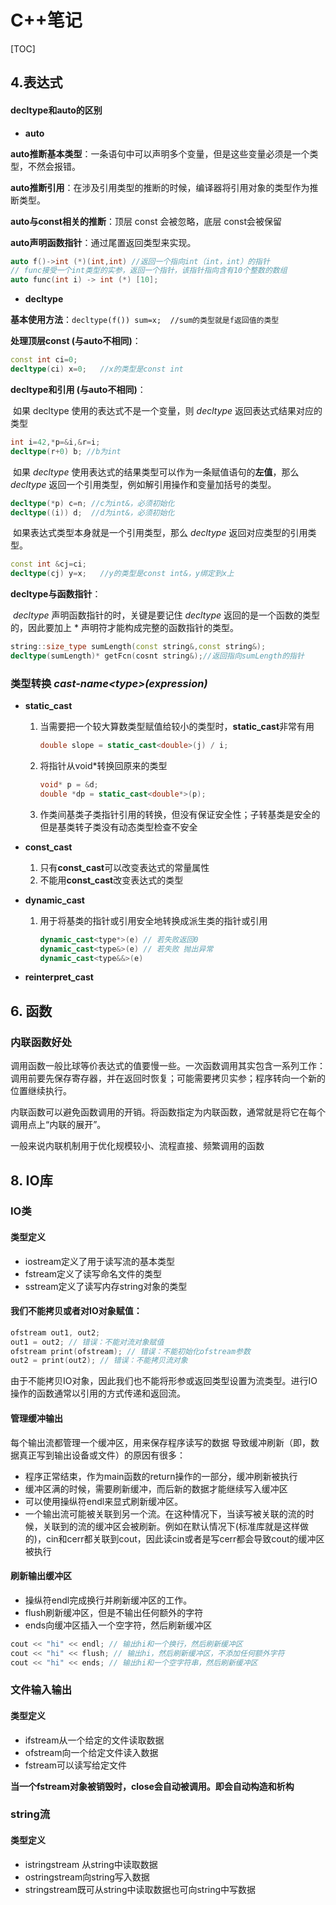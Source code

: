 # C++笔记

[TOC]

## 4.表达式

#### decltype和auto的区别

- **auto**

**auto推断基本类型**：一条语句中可以声明多个变量，但是这些变量必须是一个类型，不然会报错。

**auto推断引用**：在涉及引用类型的推断的时候，编译器将引用对象的类型作为推断类型。

**auto与const相关的推断**：顶层 const 会被忽略，底层 const会被保留

**auto声明函数指针**：通过尾置返回类型来实现。

```c++
auto f()->int (*)(int,int) //返回一个指向int（int，int）的指针
// func接受一个int类型的实参，返回一个指针，该指针指向含有10个整数的数组
auto func(int i) -> int (*) [10];
```

- **decltype**

**基本使用方法**：`decltype(f()) sum=x;  //sum的类型就是f返回值的类型`

**处理顶层const (与auto不相同)**：

```c++
const int ci=0;
decltype(ci) x=0;   //x的类型是const int
```

**decltype和引用 (与auto不相同)**：

​	如果 decltype 使用的表达式不是一个变量，则 *decltype* 返回表达式结果对应的类型

```c++
int i=42,*p=&i,&r=i;
decltype(r+0) b; //b为int
```

​	如果 *decltype* 使用表达式的结果类型可以作为一条赋值语句的**左值**，那么 *decltype* 返回一个引用类型，例如解引用操作和变量加括号的类型。

```c++
decltype(*p) c=n; //c为int&，必须初始化
decltype((i)) d;  //d为int&，必须初始化
```

​	如果表达式类型本身就是一个引用类型，那么 *decltype* 返回对应类型的引用类型。

```c++
const int &cj=ci;
decltype(cj) y=x;   //y的类型是const int&，y绑定到x上
```

**decltype与函数指针**：

​	*decltype* 声明函数指针的时，关键是要记住 *decltype* 返回的是一个函数的类型的，因此要加上 * 声明符才能构成完整的函数指针的类型。

```c++
string::size_type sumLength(const string&,const string&);
decltype(sumLength)* getFcn(cosnt string&);//返回指向sumLength的指针
```



### 类型转换 *cast-name<type\>(expression)*

- **static_cast**

  1. 当需要把一个较大算数类型赋值给较小的类型时，**static_cast**非常有用

     ```c++
     double slope = static_cast<double>(j) / i;
     ```

  2. 将指针从void*转换回原来的类型

     ```c++
     void* p = &d;
     double *dp = static_cast<double*>(p);
     ```

  3. 作类间基类子类指针引用的转换，但没有保证安全性；子转基类是安全的但是基类转子类没有动态类型检查不安全

- **const_cast**

  1. 只有**const_cast**可以改变表达式的常量属性
  2. 不能用**const_cast**改变表达式的类型

- **dynamic_cast**

  1. 用于将基类的指针或引用安全地转换成派生类的指针或引用

     ```c++
     dynamic_cast<type*>(e) // 若失败返回0
     dynamic_cast<type&>(e) // 若失败 抛出异常
     dynamic_cast<type&&>(e)
     ```

- **reinterpret_cast**

## 6. 函数

### 内联函数好处

调用函数一般比球等价表达式的值要慢一些。一次函数调用其实包含一系列工作：调用前要先保存寄存器，并在返回时恢复；可能需要拷贝实参；程序转向一个新的位置继续执行。

内联函数可以避免函数调用的开销。将函数指定为内联函数，通常就是将它在每个调用点上“内联的展开”。

一般来说内联机制用于优化规模较小、流程直接、频繁调用的函数



## 8. IO库

### IO类

#### 类型定义

- iostream定义了用于读写流的基本类型
- fstream定义了读写命名文件的类型
- sstream定义了读写内存string对象的类型

#### 我们不能拷贝或者对IO对象赋值：

```c++
ofstream out1, out2;
out1 = out2; // 错误：不能对流对象赋值
ofstream print(ofstream); // 错误：不能初始化ofstream参数
out2 = print(out2); // 错误：不能拷贝流对象
```

由于不能拷贝IO对象，因此我们也不能将形参或返回类型设置为流类型。进行IO操作的函数通常以引用的方式传递和返回流。

#### 管理缓冲输出

每个输出流都管理一个缓冲区，用来保存程序读写的数据
导致缓冲刷新（即，数据真正写到输出设备或文件）的原因有很多：

- 程序正常结束，作为main函数的return操作的一部分，缓冲刷新被执行
- 缓冲区满的时候，需要刷新缓冲，而后新的数据才能继续写入缓冲区
- 可以使用操纵符endl来显式刷新缓冲区。
- 一个输出流可能被关联到另一个流。在这种情况下，当读写被关联的流的时候，关联到的流的缓冲区会被刷新。例如在默认情况下(标准库就是这样做的)，cin和cerr都关联到cout，因此读cin或者是写cerr都会导致cout的缓冲区被执行

#### 刷新输出缓冲区

- 操纵符endl完成换行并刷新缓冲区的工作。
- flush刷新缓冲区，但是不输出任何额外的字符
- ends向缓冲区插入一个空字符，然后刷新缓冲区

```c++
cout << "hi" << endl; // 输出hi和一个换行，然后刷新缓冲区
cout << "hi" << flush; // 输出hi，然后刷新缓冲区，不添加任何额外字符
cout << "hi" << ends; // 输出hi和一个空字符串，然后刷新缓冲区
```

### 文件输入输出

#### 类型定义

- ifstream从一个给定的文件读取数据
- ofstream向一个给定文件读入数据
- fstream可以读写给定文件

**当一个fstream对象被销毁时，close会自动被调用。即会自动构造和析构**

### string流

#### 类型定义

- istringstream 从string中读取数据
- ostringstream向string写入数据
- stringstream既可从string中读取数据也可向string中写数据
